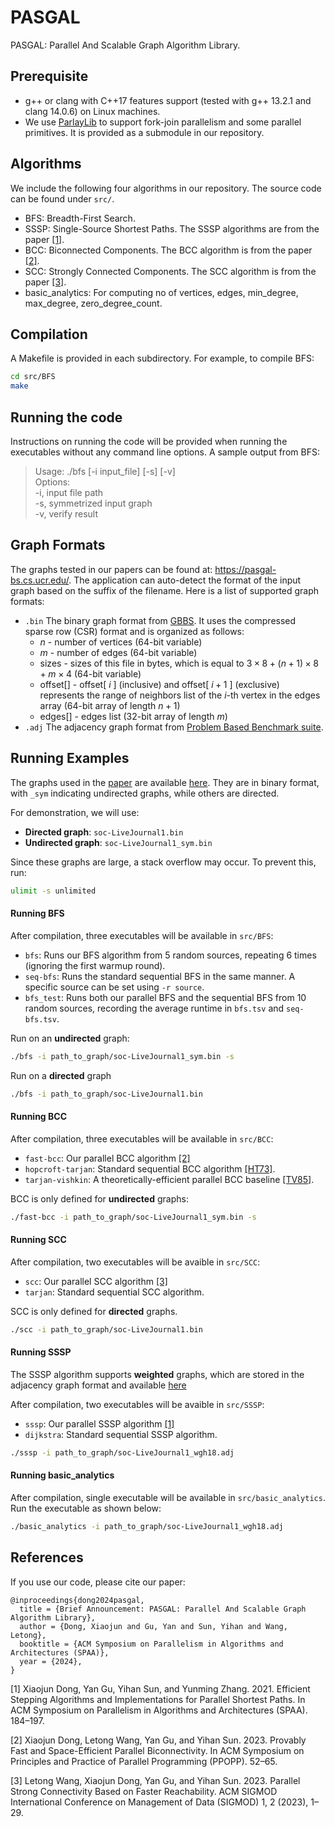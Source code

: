 # PASGAL
PASGAL: Parallel And Scalable Graph Algorithm Library.  

## Prerequisite
+ g++ or clang with C++17 features support (tested with g++ 13.2.1 and clang 14.0.6) on Linux machines.  
+ We use [ParlayLib](https://github.com/cmuparlay/parlaylib) to support fork-join parallelism and some parallel primitives. It is provided as a submodule in our repository.  

## Algorithms
We include the following four algorithms in our repository. The source code can be found under ``src/``.  
* BFS: Breadth-First Search.  
* SSSP: Single-Source Shortest Paths. The SSSP algorithms are from the paper [[1]](#1).  
* BCC: Biconnected Components. The BCC algorithm is from the paper [[2]](#2).  
* SCC: Strongly Connected Components. The SCC algorithm is from the paper [[3]](#3).  
* basic_analytics: For computing no of vertices, edges, min_degree, max_degree, zero_degree_count.

## Compilation
A Makefile is provided in each subdirectory. For example, to compile BFS:  
```bash
cd src/BFS  
make  
```

## Running the code
Instructions on running the code will be provided when running the executables without any command line options. A sample output from BFS:  
> Usage: ./bfs [-i input_file] [-s] [-v]  
> Options:  
>         -i,     input file path  
>         -s,     symmetrized input graph  
>         -v,     verify result  

Graph Formats
--------
The graphs tested in our papers can be found at: https://pasgal-bs.cs.ucr.edu/.
The application can auto-detect the format of the input graph based on the suffix of the filename. Here is a list of supported graph formats: 
+ `.bin` The binary graph format from [GBBS](https://github.com/ParAlg/gbbs). It uses the compressed sparse row (CSR) format and is organized as follows:  
    + $n$ - number of vertices (64-bit variable)  
    + $m$ - number of edges (64-bit variable)  
    + sizes - sizes of this file in bytes, which is equal to $3\times8+(n+1)\times8+m\times4$ (64-bit variable)  
    + offset[] - offset[ $i$ ] (inclusive) and offset[ $i+1$ ] (exclusive) represents the range of neighbors list of the $i$-th vertex in the edges array (64-bit array of length $n+1$)  
    + edges[] - edges list (32-bit array of length $m$)  
+ `.adj` The adjacency graph format from [Problem Based Benchmark suite](http://www.cs.cmu.edu/~pbbs/benchmarks/graphIO.html).  

## Running Examples  

The graphs used in the [paper](#references) are available [here](https://pasgal-bs.cs.ucr.edu/bin/). They are in binary format, with `_sym` indicating undirected graphs, while others are directed.  

For demonstration, we will use:  
- **Directed graph**: `soc-LiveJournal1.bin`  
- **Undirected graph**: `soc-LiveJournal1_sym.bin`  

Since these graphs are large, a stack overflow may occur. To prevent this, run:  
```sh
ulimit -s unlimited
```

#### Running BFS
After compilation, three executables will be available in `src/BFS`:

* `bfs`: Runs our BFS algorithm from 5 random sources, repeating 6 times (ignoring the first warmup round).
* `seq-bfs`: Runs the standard sequential BFS in the same manner. A specific source can be set using `-r source`.
* `bfs_test`: Runs both our parallel BFS and the sequential BFS from 10 random sources, recording the average runtime in `bfs.tsv` and `seq-bfs.tsv`.


Run on an **undirected** graph:
```sh
./bfs -i path_to_graph/soc-LiveJournal1_sym.bin -s 
```
Run on a **directed** graph
```sh
./bfs -i path_to_graph/soc-LiveJournal1.bin
```

#### Running BCC
After compilation, three executables will be available in  `src/BCC`:
* `fast-bcc`:  Our parallel BCC algorithm [[2]](#2)
* `hopcroft-tarjan`:  Standard sequential BCC algorithm [[HT73]](https://dl.acm.org/doi/10.1145/362248.362272).
* `tarjan-vishkin`: A theoretically-efficient parallel BCC baseline [[TV85]](https://doi.org/10.1137/0214061).

BCC is only defined for **undirected** graphs:
```sh
./fast-bcc -i path_to_graph/soc-LiveJournal1_sym.bin -s 
```

#### Running SCC
After compilation, two executables will be avaible in  `src/SCC`:
* `scc`: Our parallel SCC algorithm [[3]](#3)
* `tarjan`: Standard sequential SCC algorithm. 

SCC is only defined for **directed** graphs.
```sh
./scc -i path_to_graph/soc-LiveJournal1.bin
```

#### Running SSSP
The SSSP algorithm supports **weighted** graphs, which are stored in the adjacency graph format and available [here](https://pasgal-bs.cs.ucr.edu/pbbs/)

After compilation, two executables will be avaible in `src/SSSP`:
* `sssp`: Our parallel SSSP algorithm [[1]](#1)
* `dijkstra`: Standard sequential SSSP algorithm. 

```sh
./sssp -i path_to_graph/soc-LiveJournal1_wgh18.adj
```

#### Running basic_analytics
After compilation, single executable will be available in `src/basic_analytics`. Run the executable as shown below:
```sh
./basic_analytics -i path_to_graph/soc-LiveJournal1_wgh18.adj
```


## References
If you use our code, please cite our paper:
```
@inproceedings{dong2024pasgal,
  title = {Brief Announcement: PASGAL: Parallel And Scalable Graph Algorithm Library},
  author = {Dong, Xiaojun and Gu, Yan and Sun, Yihan and Wang, Letong},
  booktitle = {ACM Symposium on Parallelism in Algorithms and Architectures (SPAA)},
  year = {2024},
}
```

<a id="1">[1]</a>
Xiaojun Dong, Yan Gu, Yihan Sun, and Yunming Zhang. 2021. Efficient Stepping Algorithms and Implementations for Parallel Shortest Paths. In ACM Symposium on Parallelism in Algorithms and Architectures (SPAA). 184–197.

<a id="2">[2]</a> 
Xiaojun Dong, Letong Wang, Yan Gu, and Yihan Sun. 2023. Provably Fast and Space-Efficient Parallel Biconnectivity. In ACM Symposium on Principles and Practice of Parallel Programming (PPOPP). 52–65.

<a id="3">[3]</a>
Letong Wang, Xiaojun Dong, Yan Gu, and Yihan Sun. 2023. Parallel Strong Connectivity Based on Faster Reachability. ACM SIGMOD International Conference on Management of Data (SIGMOD) 1, 2 (2023), 1–29.


